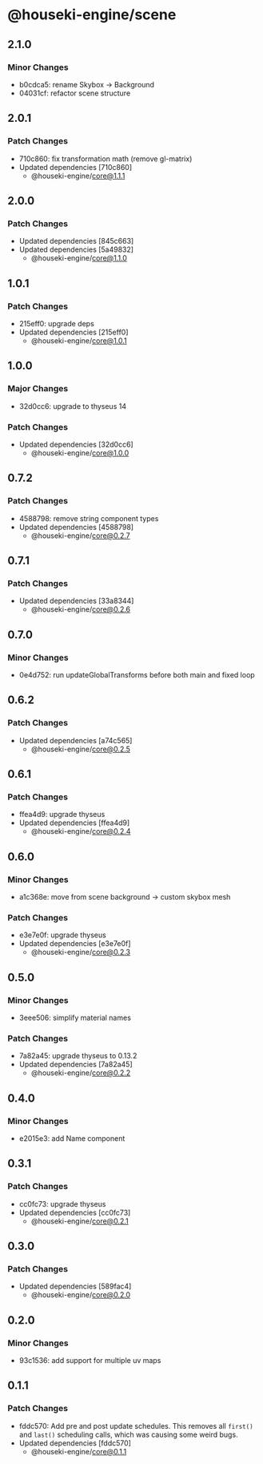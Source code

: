 # @houseki-engine/scene

## 2.1.0

### Minor Changes

- b0cdca5: rename Skybox -> Background
- 04031cf: refactor scene structure

## 2.0.1

### Patch Changes

- 710c860: fix transformation math (remove gl-matrix)
- Updated dependencies [710c860]
  - @houseki-engine/core@1.1.1

## 2.0.0

### Patch Changes

- Updated dependencies [845c663]
- Updated dependencies [5a49832]
  - @houseki-engine/core@1.1.0

## 1.0.1

### Patch Changes

- 215eff0: upgrade deps
- Updated dependencies [215eff0]
  - @houseki-engine/core@1.0.1

## 1.0.0

### Major Changes

- 32d0cc6: upgrade to thyseus 14

### Patch Changes

- Updated dependencies [32d0cc6]
  - @houseki-engine/core@1.0.0

## 0.7.2

### Patch Changes

- 4588798: remove string component types
- Updated dependencies [4588798]
  - @houseki-engine/core@0.2.7

## 0.7.1

### Patch Changes

- Updated dependencies [33a8344]
  - @houseki-engine/core@0.2.6

## 0.7.0

### Minor Changes

- 0e4d752: run updateGlobalTransforms before both main and fixed loop

## 0.6.2

### Patch Changes

- Updated dependencies [a74c565]
  - @houseki-engine/core@0.2.5

## 0.6.1

### Patch Changes

- ffea4d9: upgrade thyseus
- Updated dependencies [ffea4d9]
  - @houseki-engine/core@0.2.4

## 0.6.0

### Minor Changes

- a1c368e: move from scene background -> custom skybox mesh

### Patch Changes

- e3e7e0f: upgrade thyseus
- Updated dependencies [e3e7e0f]
  - @houseki-engine/core@0.2.3

## 0.5.0

### Minor Changes

- 3eee506: simplify material names

### Patch Changes

- 7a82a45: upgrade thyseus to 0.13.2
- Updated dependencies [7a82a45]
  - @houseki-engine/core@0.2.2

## 0.4.0

### Minor Changes

- e2015e3: add Name component

## 0.3.1

### Patch Changes

- cc0fc73: upgrade thyseus
- Updated dependencies [cc0fc73]
  - @houseki-engine/core@0.2.1

## 0.3.0

### Patch Changes

- Updated dependencies [589fac4]
  - @houseki-engine/core@0.2.0

## 0.2.0

### Minor Changes

- 93c1536: add support for multiple uv maps

## 0.1.1

### Patch Changes

- fddc570: Add pre and post update schedules. This removes all `first()` and `last()` scheduling calls, which was causing some weird bugs.
- Updated dependencies [fddc570]
  - @houseki-engine/core@0.1.1
